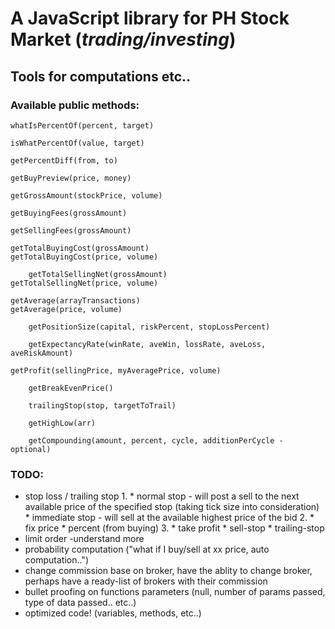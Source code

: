 # A JavaScript library for PH Stock Market (_trading/investing_)
## Tools for computations etc..

### Available public methods: 

    whatIsPercentOf(percent, target)

    isWhatPercentOf(value, target)

    getPercentDiff(from, to)

    getBuyPreview(price, money)

    getGrossAmount(stockPrice, volume)

    getBuyingFees(grossAmount)

    getSellingFees(grossAmount)
    
    getTotalBuyingCost(grossAmount)
    getTotalBuyingCost(price, volume)
    
		getTotalSellingNet(grossAmount)
    getTotalSellingNet(price, volume)
    
    getAverage(arrayTransactions)
    getAverage(price, volume)
		
		getPositionSize(capital, riskPercent, stopLossPercent)
		
		getExpectancyRate(winRate, aveWin, lossRate, aveLoss, aveRiskAmount)
    
    getProfit(sellingPrice, myAveragePrice, volume)
		
		getBreakEvenPrice()
		
		trailingStop(stop, targetToTrail)
		
		getHighLow(arr)
		
		getCompounding(amount, percent, cycle, additionPerCycle - optional)
    
    
### TODO:

* stop loss / trailing stop
    1. 
        * normal stop - will post a sell to the next available price of the specified stop (taking tick size into consideration)
        * immediate stop - will sell at the available highest price of the bid
    2. 
        * fix price
        * percent (from buying)
    3. 
        * take profit
        * sell-stop
        * trailing-stop
* limit order -understand more
* probability computation ("what if I buy/sell at xx price, auto computation..")
* change commission base on broker, have the ablity to change broker, perhaps have a ready-list of brokers with their commission
* bullet proofing on functions parameters (null, number of params passed, type of data passed.. etc..)
* optimized code! (variables, methods, etc..)
